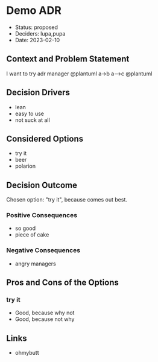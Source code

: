 # Demo ADR

* Status: proposed
* Deciders: lupa,pupa
* Date: 2023-02-10

## Context and Problem Statement

I want to try adr manager
@plantuml
a->b
a-->c
@plantuml

## Decision Drivers

* lean
* easy to use
* not suck at all

## Considered Options

* try it
* beer
* polarion

## Decision Outcome

Chosen option: "try it", because comes out best.

### Positive Consequences

* so good
* piece of cake

### Negative Consequences

* angry managers

## Pros and Cons of the Options

### try it

* Good, because why not
* Good, because not why

## Links

* ohmybutt
